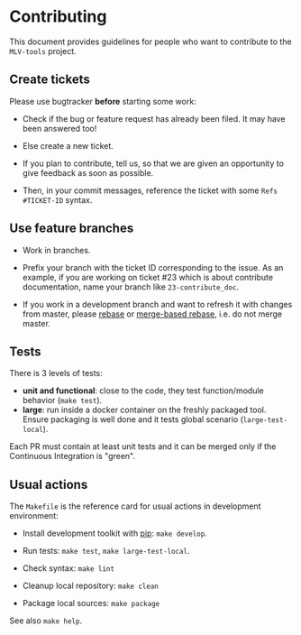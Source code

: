 Contributing
============

This document provides guidelines for people who want to contribute to the
`MLV-tools` project.



Create tickets
--------------

Please use bugtracker **before** starting some work:

- Check if the bug or feature request has already been filed. It may have been
  answered too!

- Else create a new ticket.

- If you plan to contribute, tell us, so that we are given an opportunity to
  give feedback as soon as possible.

- Then, in your commit messages, reference the ticket with some
  `Refs #TICKET-ID` syntax.



Use feature branches
--------------------

- Work in branches.

- Prefix your branch with the ticket ID corresponding to the issue. As an
  example, if you are working on ticket #23 which is about contribute
  documentation, name your branch like `23-contribute_doc`.

- If you work in a development branch and want to refresh it with changes from
  master, please [rebase](http://git-scm.com/book/en/Git-Branching-Rebasing) or 
  [merge-based rebase](https://tech.people-doc.com/psycho-rebasing.html), i.e. do not merge master.


Tests
-----

There is 3 levels of tests:

- **unit and functional**: close to the code, they test function/module behavior (`make test`).
- **large**: run inside a docker container on the freshly packaged tool. Ensure packaging is well done
and it tests global scenario (`large-test-local`).

Each PR must contain at least unit tests and it can be merged only if the Continuous Integration is "green".

Usual actions
--------------

The `Makefile` is the reference card for usual actions in development
environment:

* Install development toolkit with [pip](https://pypi.org/project/pip/): `make develop`.

* Run tests: `make test`, `make large-test-local`.

* Check syntax: `make lint`

* Cleanup local repository: `make clean`

* Package local sources: `make package`

See also `make help`.
